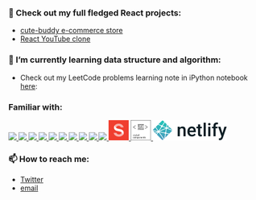 ### 👋 Check out my full fledged React projects:

- [cute-buddy e-commerce store](https://github.com/1codingguy/typescript-e-commerce)
- [React YouTube clone](https://github.com/1codingguy/react-youtube-clone)

### 🌱 I’m currently learning data structure and algorithm:

- Check out my LeetCode problems learning note in iPython notebook [here](https://github.com/1codingguy/LeetCode):

### Familiar with:

<a href="https://reactjs.org/">
  <img
  src="https://cdn.jsdelivr.net/gh/devicons/devicon/icons/react/react-original.svg"
  width=40/ />
</a>
<a href="https://www.typescriptlang.org/">
  <img
    src="https://cdn.jsdelivr.net/gh/devicons/devicon/icons/typescript/typescript-original.svg"
    width="40"
  />
</a>
<a href="https://en.wikipedia.org/wiki/JavaScript">
  <img
    src="https://cdn.jsdelivr.net/gh/devicons/devicon/icons/javascript/javascript-original.svg"
    width="40"
  />
</a>
<a href="https://mui.com/">
  <img
    src="https://cdn.jsdelivr.net/gh/devicons/devicon/icons/materialui/materialui-original.svg"
    width="40"
  />
</a>
<a href="https://graphql.org/">
  <img
    src="https://cdn.jsdelivr.net/gh/devicons/devicon/icons/graphql/graphql-plain.svg"
    width="40"
  />
</a>
<a href="https://developer.mozilla.org/en-US/docs/Glossary/HTML5">
  <img
    src="https://cdn.jsdelivr.net/gh/devicons/devicon/icons/html5/html5-original-wordmark.svg"
    width="40"
  />
</a>
<a href="https://developer.mozilla.org/en-US/docs/Web/CSS">
  <img
    src="https://cdn.jsdelivr.net/gh/devicons/devicon/icons/css3/css3-original-wordmark.svg"
    width="40"
  />
</a>
<a href="https://sass-lang.com/">
  <img
    src="https://cdn.jsdelivr.net/gh/devicons/devicon/icons/sass/sass-original.svg"
    width="40"
  />
</a>
<a href="https://www.r-project.org/">
  <img
    src="https://cdn.jsdelivr.net/gh/devicons/devicon/icons/r/r-original.svg"
    width="40"
  />
</a>
<a href="https://python.org/">
  <img
    src="https://cdn.jsdelivr.net/gh/devicons/devicon/icons/python/python-original.svg"
    width="40"
  />
</a>
<a href="https://www.sanity.io/">
  <img src="./assets/sanity.png" width="40" />
</a>
<a href="https://www.styled-components.com/">
  <img src="./assets/styled-components.svg" width="40" />
</a>
<a href="https://www.netlify.com/">
  <img src="./assets/netlify.svg" height="40" />
</a>

### 📫 How to reach me:

- [Twitter](https://twitter.com/1codingguy)
- [email](mailto:1codingguy@gmail.com)

<!--
**1codingguy/1codingguy** is a ✨ _special_ ✨ repository because its `README.md` (this file) appears on your GitHub profile.

Here are some ideas to get you started:

- 🔭 I’m currently working on ...

- 👯 I’m looking to collaborate on ...
- 🤔 I’m looking for help with ...
- 💬 Ask me about ...
- 📫 How to reach me: ...
- 😄 Pronouns: ...
- ⚡ Fun fact: ...
-->
